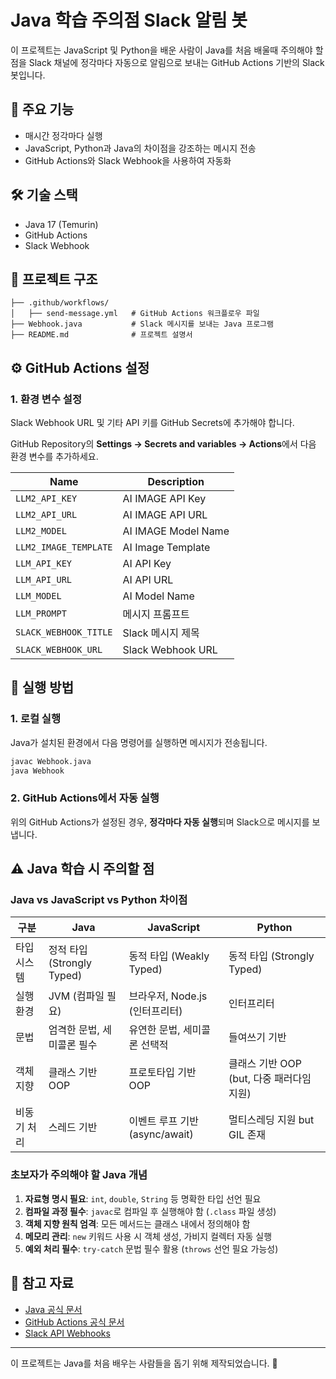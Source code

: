 # Java 학습 주의점 Slack 알림 봇

이 프로젝트는 JavaScript 및 Python을 배운 사람이 Java를 처음 배울때 주의해야 할 점을 Slack 채널에 정각마다 자동으로 알림으로 보내는 GitHub Actions 기반의 Slack 봇입니다.

## 📌 주요 기능
- 매시간 정각마다 실행
- JavaScript, Python과 Java의 차이점을 강조하는 메시지 전송
- GitHub Actions와 Slack Webhook을 사용하여 자동화

## 🛠 기술 스택
- Java 17 (Temurin)
- GitHub Actions
- Slack Webhook

## 📂 프로젝트 구조
```
├── .github/workflows/
│   ├── send-message.yml   # GitHub Actions 워크플로우 파일
├── Webhook.java           # Slack 메시지를 보내는 Java 프로그램
├── README.md              # 프로젝트 설명서
```

## ⚙️ GitHub Actions 설정
### 1. 환경 변수 설정
Slack Webhook URL 및 기타 API 키를 GitHub Secrets에 추가해야 합니다.

GitHub Repository의 **Settings → Secrets and variables → Actions**에서 다음 환경 변수를 추가하세요.

| Name                     | Description |
|--------------------------|-------------|
| `LLM2_API_KEY`          | AI IMAGE API Key |
| `LLM2_API_URL`          | AI IMAGE API URL |
| `LLM2_MODEL`            | AI IMAGE Model Name |
| `LLM2_IMAGE_TEMPLATE`   | AI Image Template |
| `LLM_API_KEY`           | AI API Key |
| `LLM_API_URL`           | AI API URL |
| `LLM_MODEL`             | AI Model Name |
| `LLM_PROMPT`            | 메시지 프롬프트 |
| `SLACK_WEBHOOK_TITLE`   | Slack 메시지 제목 |
| `SLACK_WEBHOOK_URL`     | Slack Webhook URL |


## 🚀 실행 방법
### 1. 로컬 실행
Java가 설치된 환경에서 다음 명령어를 실행하면 메시지가 전송됩니다.
```sh
javac Webhook.java
java Webhook
```

### 2. GitHub Actions에서 자동 실행
위의 GitHub Actions가 설정된 경우, **정각마다 자동 실행**되며 Slack으로 메시지를 보냅니다.

## ⚠️ Java 학습 시 주의할 점
### Java vs JavaScript vs Python 차이점
| 구분 | Java | JavaScript | Python |
|------|------|-----------|--------|
| 타입 시스템 | 정적 타입 (Strongly Typed) | 동적 타입 (Weakly Typed) | 동적 타입 (Strongly Typed) |
| 실행 환경 | JVM (컴파일 필요) | 브라우저, Node.js (인터프리터) | 인터프리터 |
| 문법 | 엄격한 문법, 세미콜론 필수 | 유연한 문법, 세미콜론 선택적 | 들여쓰기 기반 |
| 객체 지향 | 클래스 기반 OOP | 프로토타입 기반 OOP | 클래스 기반 OOP (but, 다중 패러다임 지원) |
| 비동기 처리 | 스레드 기반 | 이벤트 루프 기반 (async/await) | 멀티스레딩 지원 but GIL 존재 |

### 초보자가 주의해야 할 Java 개념
1. **자료형 명시 필요**: `int`, `double`, `String` 등 명확한 타입 선언 필요
2. **컴파일 과정 필수**: `javac`로 컴파일 후 실행해야 함 (`.class` 파일 생성)
3. **객체 지향 원칙 엄격**: 모든 메서드는 클래스 내에서 정의해야 함
4. **메모리 관리**: `new` 키워드 사용 시 객체 생성, 가비지 컬렉터 자동 실행
5. **예외 처리 필수**: `try-catch` 문법 필수 활용 (`throws` 선언 필요 가능성)

## 📌 참고 자료
- [Java 공식 문서](https://docs.oracle.com/en/java/)
- [GitHub Actions 공식 문서](https://docs.github.com/en/actions)
- [Slack API Webhooks](https://api.slack.com/messaging/webhooks)

---
이 프로젝트는 Java를 처음 배우는 사람들을 돕기 위해 제작되었습니다. 🚀


